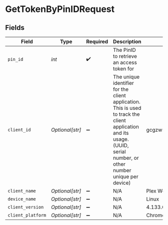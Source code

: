 # GetTokenByPinIDRequest


## Fields

| Field                                                                                                                                                                  | Type                                                                                                                                                                   | Required                                                                                                                                                               | Description                                                                                                                                                            | Example                                                                                                                                                                |
| ---------------------------------------------------------------------------------------------------------------------------------------------------------------------- | ---------------------------------------------------------------------------------------------------------------------------------------------------------------------- | ---------------------------------------------------------------------------------------------------------------------------------------------------------------------- | ---------------------------------------------------------------------------------------------------------------------------------------------------------------------- | ---------------------------------------------------------------------------------------------------------------------------------------------------------------------- |
| `pin_id`                                                                                                                                                               | *int*                                                                                                                                                                  | :heavy_check_mark:                                                                                                                                                     | The PinID to retrieve an access token for                                                                                                                              |                                                                                                                                                                        |
| `client_id`                                                                                                                                                            | *Optional[str]*                                                                                                                                                        | :heavy_minus_sign:                                                                                                                                                     | The unique identifier for the client application. This is used to track the client application and its usage. (UUID, serial number, or other number unique per device) | gcgzw5rz2xovp84b4vha3a40                                                                                                                                               |
| `client_name`                                                                                                                                                          | *Optional[str]*                                                                                                                                                        | :heavy_minus_sign:                                                                                                                                                     | N/A                                                                                                                                                                    | Plex Web                                                                                                                                                               |
| `device_name`                                                                                                                                                          | *Optional[str]*                                                                                                                                                        | :heavy_minus_sign:                                                                                                                                                     | N/A                                                                                                                                                                    | Linux                                                                                                                                                                  |
| `client_version`                                                                                                                                                       | *Optional[str]*                                                                                                                                                        | :heavy_minus_sign:                                                                                                                                                     | N/A                                                                                                                                                                    | 4.133.0                                                                                                                                                                |
| `client_platform`                                                                                                                                                      | *Optional[str]*                                                                                                                                                        | :heavy_minus_sign:                                                                                                                                                     | N/A                                                                                                                                                                    | Chrome                                                                                                                                                                 |